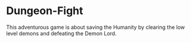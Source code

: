 # Dungeon-Fight
 This adventurous game is about saving the Humanity by clearing the low level demons and defeating the Demon Lord.
